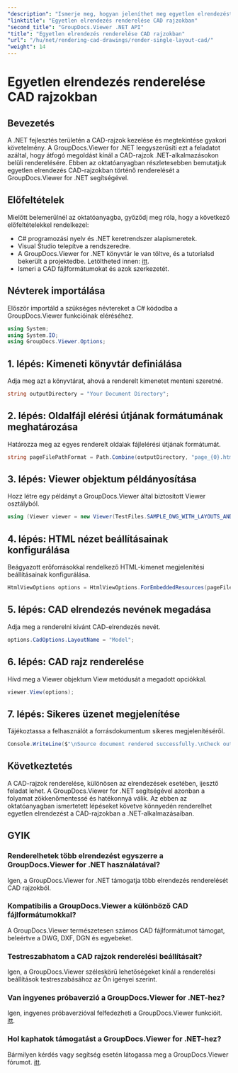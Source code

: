 ```yaml
---
"description": "Ismerje meg, hogyan jeleníthet meg egyetlen elrendezést CAD rajzokban a GroupDocs.Viewer for .NET segítségével. Egyszerű lépések a .NET alkalmazásokba való zökkenőmentes integrációhoz."
"linktitle": "Egyetlen elrendezés renderelése CAD rajzokban"
"second_title": "GroupDocs.Viewer .NET API"
"title": "Egyetlen elrendezés renderelése CAD rajzokban"
"url": "/hu/net/rendering-cad-drawings/render-single-layout-cad/"
"weight": 14
---
```


# Egyetlen elrendezés renderelése CAD rajzokban

## Bevezetés
A .NET fejlesztés területén a CAD-rajzok kezelése és megtekintése gyakori követelmény. A GroupDocs.Viewer for .NET leegyszerűsíti ezt a feladatot azáltal, hogy átfogó megoldást kínál a CAD-rajzok .NET-alkalmazásokon belüli renderelésére. Ebben az oktatóanyagban részletesebben bemutatjuk egyetlen elrendezés CAD-rajzokban történő renderelését a GroupDocs.Viewer for .NET segítségével.
## Előfeltételek
Mielőtt belemerülnél az oktatóanyagba, győződj meg róla, hogy a következő előfeltételekkel rendelkezel:
- C# programozási nyelv és .NET keretrendszer alapismeretek.
- Visual Studio telepítve a rendszeredre.
- A GroupDocs.Viewer for .NET könyvtár le van töltve, és a tutorialsd bekerült a projektedbe. Letöltheted innen: [itt](https://releases.groupdocs.com/viewer/net/).
- Ismeri a CAD fájlformátumokat és azok szerkezetét.

## Névterek importálása
Először importáld a szükséges névtereket a C# kódodba a GroupDocs.Viewer funkcióinak eléréséhez.

```csharp
using System;
using System.IO;
using GroupDocs.Viewer.Options;
```

## 1. lépés: Kimeneti könyvtár definiálása
Adja meg azt a könyvtárat, ahová a renderelt kimenetet menteni szeretné.
```csharp
string outputDirectory = "Your Document Directory";
```
## 2. lépés: Oldalfájl elérési útjának formátumának meghatározása
Határozza meg az egyes renderelt oldalak fájlelérési útjának formátumát.
```csharp
string pageFilePathFormat = Path.Combine(outputDirectory, "page_{0}.html");
```
## 3. lépés: Viewer objektum példányosítása
Hozz létre egy példányt a GroupDocs.Viewer által biztosított Viewer osztályból.
```csharp
using (Viewer viewer = new Viewer(TestFiles.SAMPLE_DWG_WITH_LAYOUTS_AND_LAYERS))
```
## 4. lépés: HTML nézet beállításainak konfigurálása
Beágyazott erőforrásokkal rendelkező HTML-kimenet megjelenítési beállításainak konfigurálása.
```csharp
HtmlViewOptions options = HtmlViewOptions.ForEmbeddedResources(pageFilePathFormat);
```
## 5. lépés: CAD elrendezés nevének megadása
Adja meg a renderelni kívánt CAD-elrendezés nevét.
```csharp
options.CadOptions.LayoutName = "Model";
```
## 6. lépés: CAD rajz renderelése
Hívd meg a Viewer objektum View metódusát a megadott opciókkal.
```csharp
viewer.View(options);
```
## 7. lépés: Sikeres üzenet megjelenítése
Tájékoztassa a felhasználót a forrásdokumentum sikeres megjelenítéséről.
```csharp
Console.WriteLine($"\nSource document rendered successfully.\nCheck output in {outputDirectory}.");
```

## Következtetés
A CAD-rajzok renderelése, különösen az elrendezések esetében, ijesztő feladat lehet. A GroupDocs.Viewer for .NET segítségével azonban a folyamat zökkenőmentessé és hatékonnyá válik. Az ebben az oktatóanyagban ismertetett lépéseket követve könnyedén renderelhet egyetlen elrendezést a CAD-rajzokban a .NET-alkalmazásaiban.
## GYIK
### Renderelhetek több elrendezést egyszerre a GroupDocs.Viewer for .NET használatával?
Igen, a GroupDocs.Viewer for .NET támogatja több elrendezés renderelését CAD rajzokból.
### Kompatibilis a GroupDocs.Viewer a különböző CAD fájlformátumokkal?
A GroupDocs.Viewer természetesen számos CAD fájlformátumot támogat, beleértve a DWG, DXF, DGN és egyebeket.
### Testreszabhatom a CAD rajzok renderelési beállításait?
Igen, a GroupDocs.Viewer széleskörű lehetőségeket kínál a renderelési beállítások testreszabásához az Ön igényei szerint.
### Van ingyenes próbaverzió a GroupDocs.Viewer for .NET-hez?
Igen, ingyenes próbaverzióval felfedezheti a GroupDocs.Viewer funkcióit. [itt](https://releases.groupdocs.com/).
### Hol kaphatok támogatást a GroupDocs.Viewer for .NET-hez?
Bármilyen kérdés vagy segítség esetén látogassa meg a GroupDocs.Viewer fórumot. [itt](https://forum.groupdocs.com/c/viewer/9).